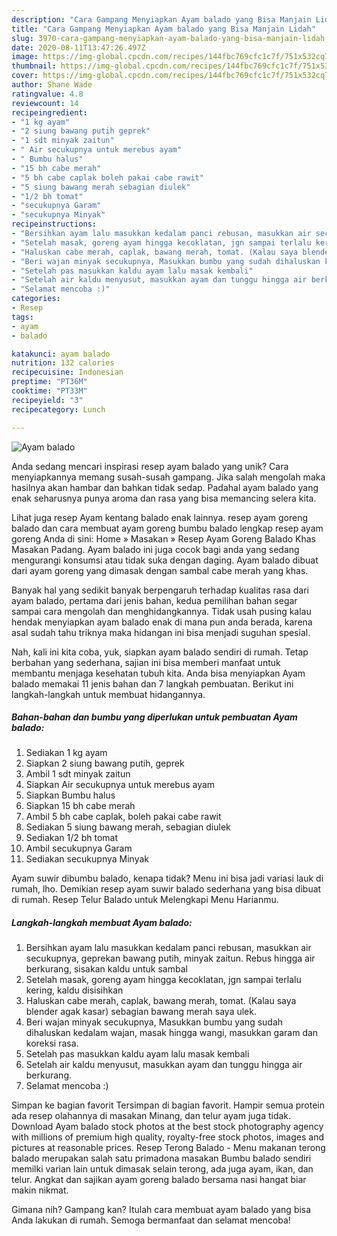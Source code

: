 ```yaml
---
description: "Cara Gampang Menyiapkan Ayam balado yang Bisa Manjain Lidah"
title: "Cara Gampang Menyiapkan Ayam balado yang Bisa Manjain Lidah"
slug: 3970-cara-gampang-menyiapkan-ayam-balado-yang-bisa-manjain-lidah
date: 2020-08-11T13:47:26.497Z
image: https://img-global.cpcdn.com/recipes/144fbc769cfc1c7f/751x532cq70/ayam-balado-foto-resep-utama.jpg
thumbnail: https://img-global.cpcdn.com/recipes/144fbc769cfc1c7f/751x532cq70/ayam-balado-foto-resep-utama.jpg
cover: https://img-global.cpcdn.com/recipes/144fbc769cfc1c7f/751x532cq70/ayam-balado-foto-resep-utama.jpg
author: Shane Wade
ratingvalue: 4.8
reviewcount: 14
recipeingredient:
- "1 kg ayam"
- "2 siung bawang putih geprek"
- "1 sdt minyak zaitun"
- " Air secukupnya untuk merebus ayam"
- " Bumbu halus"
- "15 bh cabe merah"
- "5 bh cabe caplak boleh pakai cabe rawit"
- "5 siung bawang merah sebagian diulek"
- "1/2 bh tomat"
- "secukupnya Garam"
- "secukupnya Minyak"
recipeinstructions:
- "Bersihkan ayam lalu masukkan kedalam panci rebusan, masukkan air secukupnya, geprekan bawang putih, minyak zaitun. Rebus hingga air berkurang, sisakan kaldu untuk sambal"
- "Setelah masak, goreng ayam hingga kecoklatan, jgn sampai terlalu kering, kaldu disisihkan"
- "Haluskan cabe merah, caplak, bawang merah, tomat. (Kalau saya blender agak kasar) sebagian bawang merah saya ulek."
- "Beri wajan minyak secukupnya, Masukkan bumbu yang sudah dihaluskan kedalam wajan, masak hingga wangi, masukkan garam dan koreksi rasa."
- "Setelah pas masukkan kaldu ayam lalu masak kembali"
- "Setelah air kaldu menyusut, masukkan ayam dan tunggu hingga air berkurang."
- "Selamat mencoba :)"
categories:
- Resep
tags:
- ayam
- balado

katakunci: ayam balado 
nutrition: 132 calories
recipecuisine: Indonesian
preptime: "PT36M"
cooktime: "PT33M"
recipeyield: "3"
recipecategory: Lunch

---
```



![Ayam balado](https://img-global.cpcdn.com/recipes/144fbc769cfc1c7f/751x532cq70/ayam-balado-foto-resep-utama.jpg)

Anda sedang mencari inspirasi resep ayam balado yang unik? Cara menyiapkannya memang susah-susah gampang. Jika salah mengolah maka hasilnya akan hambar dan bahkan tidak sedap. Padahal ayam balado yang enak seharusnya punya aroma dan rasa yang bisa memancing selera kita.

Lihat juga resep Ayam kentang balado enak lainnya. resep ayam goreng balado dan cara membuat ayam goreng bumbu balado lengkap resep ayam goreng Anda di sini: Home » Masakan » Resep Ayam Goreng Balado Khas Masakan Padang. Ayam balado ini juga cocok bagi anda yang sedang mengurangi konsumsi atau tidak suka dengan daging. Ayam balado dibuat dari ayam goreng yang dimasak dengan sambal cabe merah yang khas.

Banyak hal yang sedikit banyak berpengaruh terhadap kualitas rasa dari ayam balado, pertama dari jenis bahan, kedua pemilihan bahan segar sampai cara mengolah dan menghidangkannya. Tidak usah pusing kalau hendak menyiapkan ayam balado enak di mana pun anda berada, karena asal sudah tahu triknya maka hidangan ini bisa menjadi suguhan spesial.


Nah, kali ini kita coba, yuk, siapkan ayam balado sendiri di rumah. Tetap berbahan yang sederhana, sajian ini bisa memberi manfaat untuk membantu menjaga kesehatan tubuh kita. Anda bisa menyiapkan Ayam balado memakai 11 jenis bahan dan 7 langkah pembuatan. Berikut ini langkah-langkah untuk membuat hidangannya.

<!--inarticleads1-->

##### Bahan-bahan dan bumbu yang diperlukan untuk pembuatan Ayam balado:

1. Sediakan 1 kg ayam
1. Siapkan 2 siung bawang putih, geprek
1. Ambil 1 sdt minyak zaitun
1. Siapkan  Air secukupnya untuk merebus ayam
1. Siapkan  Bumbu halus
1. Siapkan 15 bh cabe merah
1. Ambil 5 bh cabe caplak, boleh pakai cabe rawit
1. Sediakan 5 siung bawang merah, sebagian diulek
1. Sediakan 1/2 bh tomat
1. Ambil secukupnya Garam
1. Sediakan secukupnya Minyak


Ayam suwir dibumbu balado, kenapa tidak? Menu ini bisa jadi variasi lauk di rumah, lho. Demikian resep ayam suwir balado sederhana yang bisa dibuat di rumah. Resep Telur Balado untuk Melengkapi Menu Harianmu. 

<!--inarticleads2-->

##### Langkah-langkah membuat Ayam balado:

1. Bersihkan ayam lalu masukkan kedalam panci rebusan, masukkan air secukupnya, geprekan bawang putih, minyak zaitun. Rebus hingga air berkurang, sisakan kaldu untuk sambal
1. Setelah masak, goreng ayam hingga kecoklatan, jgn sampai terlalu kering, kaldu disisihkan
1. Haluskan cabe merah, caplak, bawang merah, tomat. (Kalau saya blender agak kasar) sebagian bawang merah saya ulek.
1. Beri wajan minyak secukupnya, Masukkan bumbu yang sudah dihaluskan kedalam wajan, masak hingga wangi, masukkan garam dan koreksi rasa.
1. Setelah pas masukkan kaldu ayam lalu masak kembali
1. Setelah air kaldu menyusut, masukkan ayam dan tunggu hingga air berkurang.
1. Selamat mencoba :)


Simpan ke bagian favorit Tersimpan di bagian favorit. Hampir semua protein ada resep olahannya di masakan Minang, dan telur ayam juga tidak. Download Ayam balado stock photos at the best stock photography agency with millions of premium high quality, royalty-free stock photos, images and pictures at reasonable prices. Resep Terong Balado - Menu makanan terong balado merupakan salah satu primadona masakan Bumbu balado sendiri memilki varian lain untuk dimasak selain terong, ada juga ayam, ikan, dan telur. Angkat dan sajikan ayam goreng balado bersama nasi hangat biar makin nikmat. 

Gimana nih? Gampang kan? Itulah cara membuat ayam balado yang bisa Anda lakukan di rumah. Semoga bermanfaat dan selamat mencoba!
